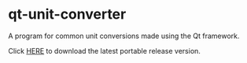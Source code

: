 # qt-unit-converter
A program for common unit conversions made using the Qt framework.

Click [HERE](https://github.com/30vam/qt-unit-converter/releases) to download the latest portable release version.

